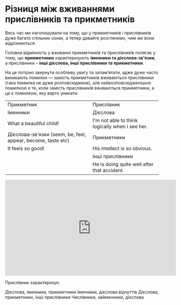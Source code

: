 # Рiзниця мiж вживаннями прислiвникiв та прикметникiв

<p>Весь час ми наголошували на тому, що у прикметників і прислівників дуже багато спільних ознак, а тепер давайте розглянемо, чим же вони відрізняються.</p>

<p>Головна відмінність у вживанні прикметників та прислівників полягає у тому, що <b>прикметники</b> характеризують <b>іменники та дієслова-зв'язки</b>, а прислівники – <b>інші дієслова, інші прислівники та прикметники</b>.</p>

<p>На це потріно звернути особливу увагу та запам’ятати, адже дуже часто виникають помилки — замість прикметників вживаються прислівники (така помилка не дуже розповсюджена), але найрозповсюдженішою помилкою є те, коли замість прислівників вживаються прикметники, а це є помилкою, яку варто уникати.</p>

<table>
<tr>
<td>Прикметник</td>
<td>Прислівник</td>
</tr>
<tr>
<td>Іменники</td>
<td>Дієслова</td>
</tr>
<tr>
<td>What a beautiful child!</td>
<td>I'm not able to think logically when i see her.</td>
</tr>
<tr>
<td>Дієслова–зв'язки (seem, be, feel, appear, become, taste etc) </td>
<td>Прикметники</td>
</tr>
<tr>
<td>It feels so good!</td>
<td>His intellect is so obvious.</td>
</tr>
<tr>
<td></td>
<td>Інші прислівники</td>
</tr>
<tr>
<td></td>
<td>He is doing quite well after that accident.</td>
</tr>
</table>

<div class="fluidMedia">
<iframe align="center" width="560" height="315" src="https://www.youtube.com/embed/2lCeBxnBI6M" frameborder="0" allowfullscreen></iframe>
</div>
<div class="popup">
</div>

<quiz correctLabel="correct" incorrectLabel="incorrect" checkLabel="check">
    <question text="">
        <p>Прислівник характеризує:</p>
        <answer>Дієслова, іменники, прикметники</answer>
        <answer>Іменники, дієслова відчуттів</answer>
        <answer correct>Дієслова, прикметники, інші прислівники</answer>
        <answer>Числівники, займенники, дієслова</answer>
    </question>
</quiz>